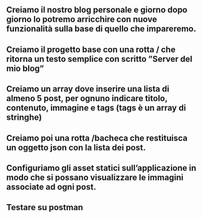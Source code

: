 ## Creiamo il nostro blog personale e giorno dopo giorno lo potremo arricchire con nuove funzionalità sulla base di quello che impareremo.
## Creiamo il progetto base con una rotta / che ritorna un testo semplice con scritto ”Server del mio blog”
## Creiamo un array dove inserire una lista di almeno 5 post, per ognuno indicare titolo, contenuto, immagine e tags (tags è un array di stringhe)
## Creiamo poi una rotta /bacheca che restituisca un oggetto json con la lista dei post.
## Configuriamo gli asset statici sull’applicazione in modo che si possano visualizzare le immagini associate ad ogni post.
## Testare su postman